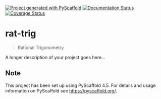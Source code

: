 <!-- These are examples of badges you might want to add to your README:
     please update the URLs accordingly

[![Built Status](https://api.cirrus-ci.com/github/<USER>/rat-trig.svg?branch=main)](https://cirrus-ci.com/github/<USER>/rat-trig)
[![ReadTheDocs](https://readthedocs.org/projects/rat-trig/badge/?version=latest)](https://rat-trig.readthedocs.io/en/stable/)
[![Coveralls](https://img.shields.io/coveralls/github/<USER>/rat-trig/main.svg)](https://coveralls.io/r/<USER>/rat-trig)
[![PyPI-Server](https://img.shields.io/pypi/v/rat-trig.svg)](https://pypi.org/project/rat-trig/)
[![Conda-Forge](https://img.shields.io/conda/vn/conda-forge/rat-trig.svg)](https://anaconda.org/conda-forge/rat-trig)
[![Monthly Downloads](https://pepy.tech/badge/rat-trig/month)](https://pepy.tech/project/rat-trig)
[![Twitter](https://img.shields.io/twitter/url/http/shields.io.svg?style=social&label=Twitter)](https://twitter.com/rat-trig)
-->

[![Project generated with PyScaffold](https://img.shields.io/badge/-PyScaffold-005CA0?logo=pyscaffold)](https://pyscaffold.org/)
[![Documentation Status](https://readthedocs.org/projects/rat-trig/badge/?version=latest)](https://rat-trig.readthedocs.io/en/latest/?badge=latest)
[![Coverage Status](https://coveralls.io/repos/github/luk036/rat-trig/badge.svg?branch=main)](https://coveralls.io/github/luk036/rat-trig?branch=main)

# rat-trig

> Rational Trigonometry

A longer description of your project goes here...

<!-- pyscaffold-notes -->

## Note

This project has been set up using PyScaffold 4.5. For details and usage
information on PyScaffold see https://pyscaffold.org/.
